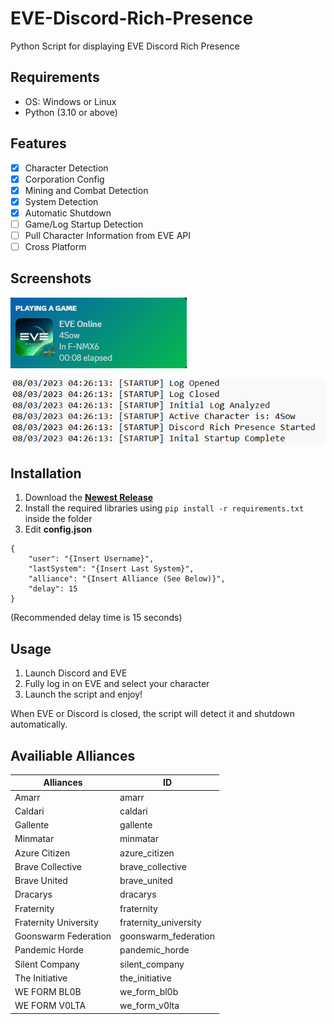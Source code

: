 # EVE-Discord-Rich-Presence

Python Script for displaying EVE Discord Rich Presence

## Requirements
- OS: Windows or Linux
- Python (3.10 or above)

## Features
- [X]  Character Detection
- [X]  Corporation Config
- [X]  Mining and Combat Detection
- [X]  System Detection
- [X]  Automatic Shutdown
- [ ]  Game/Log Startup Detection
- [ ]  Pull Character Information from EVE API
- [ ] Cross Platform

## Screenshots
![Discord](screenshots/discord.png)

![Logs](screenshots/logs.png)

## Installation
1. Download the [**Newest Release**](https://github.com/ianli0122/EVE-Discord-Rich-Presence/releases)
2. Install the required libraries using `pip install -r requirements.txt` inside the  folder
3. Edit **config.json**
```
{
    "user": "{Insert Username}",
    "lastSystem": "{Insert Last System}",
    "alliance": "{Insert Alliance (See Below)}",
    "delay": 15
}
```
(Recommended delay time is 15 seconds)

## Usage
1. Launch Discord and EVE
2. Fully log in on EVE and select your character
3. Launch the script and enjoy!

When EVE or Discord is closed, the script will detect it and shutdown automatically.

## Availiable Alliances
|Alliances|ID|
|-------|-------|
|Amarr|amarr|
|Caldari|caldari|
|Gallente|gallente|
|Minmatar|minmatar|
|Azure Citizen|azure_citizen|
|Brave Collective|brave_collective|
|Brave United|brave_united|
|Dracarys|dracarys|
|Fraternity|fraternity|
|Fraternity University|fraternity_university|
|Goonswarm Federation|goonswarm_federation|
|Pandemic Horde|pandemic_horde|
|Silent Company|silent_company|
|The Initiative|the_initiative|
|WE FORM BL0B|we_form_bl0b|
|WE FORM V0LTA|we_form_v0lta|